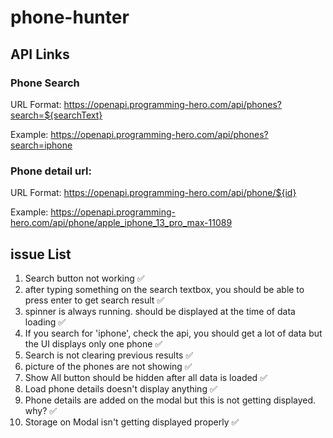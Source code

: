 # phone-hunter

## API Links

### Phone Search
URL Format: https://openapi.programming-hero.com/api/phones?search=${searchText}

Example: https://openapi.programming-hero.com/api/phones?search=iphone


### Phone detail url:
URL Format: https://openapi.programming-hero.com/api/phone/${id}


Example: https://openapi.programming-hero.com/api/phone/apple_iphone_13_pro_max-11089


## issue List
1. Search button not working ✅
2. after typing something on the search textbox, you should be able to press enter to get search result ✅
3. spinner is always running. should be displayed at the time of data loading ✅
4. If you search for 'iphone', check the api, you should get a lot of data but the UI displays only one phone ✅
5. Search is not clearing previous results ✅
6. picture of the phones are not showing ✅
7. Show All button should be hidden after all data is loaded ✅
8. Load phone details doesn't display anything ✅
9. Phone details are added on the modal but this is not getting displayed. why? ✅
10. Storage on Modal isn't getting displayed properly ✅
